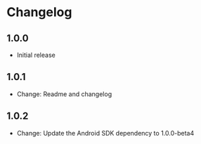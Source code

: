 # Changelog

## 1.0.0

* Initial release

## 1.0.1

* Change: Readme and changelog

## 1.0.2

* Change: Update the Android SDK dependency to 1.0.0-beta4